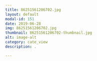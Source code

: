```yaml
---
title: 86251561206702.jpg
layout: default
modal-id: 151
date: 2019-06-28
img: 86251561206702.jpg
thumbnail: 86251561206702-thumbnail.jpg
alt: image-alt
category: cate_view
description: .

---
```

